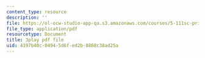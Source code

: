 ```yaml
---
content_type: resource
description: ''
file: https://ol-ocw-studio-app-qa.s3.amazonaws.com/courses/5-111sc-principles-of-chemical-science-fall-2014/4197b40c04945d6fed2b8868c38ad25a_XKeAd4xybjM.pdf
file_type: application/pdf
resourcetype: Document
title: 3play pdf file
uid: 4197b40c-0494-5d6f-ed2b-8868c38ad25a
---
```

